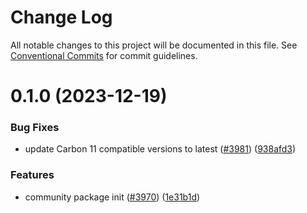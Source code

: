 # Change Log

All notable changes to this project will be documented in this file.
See [Conventional Commits](https://conventionalcommits.org) for commit guidelines.

# 0.1.0 (2023-12-19)


### Bug Fixes

* update Carbon 11 compatible versions to latest ([#3981](https://github.com/carbon-design-system/ibm-products/issues/3981)) ([938afd3](https://github.com/carbon-design-system/ibm-products/commit/938afd379ab0958c6dba631d0b101d3699ce138b))


### Features

* community package init ([#3970](https://github.com/carbon-design-system/ibm-products/issues/3970)) ([1e31b1d](https://github.com/carbon-design-system/ibm-products/commit/1e31b1def264deaea066e270c49b35c970af5eda))
